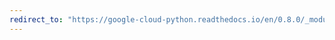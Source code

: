 ```yaml
---
redirect_to: "https://google-cloud-python.readthedocs.io/en/0.8.0/_modules/gcloud/datastore/transaction.html"
---
```

